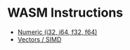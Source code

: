 
# WASM Instructions

- [Numeric (i32, i64, f32, f64)](./numeric/readme.md)
- [Vectors / SIMD](./simd/readme.md)
